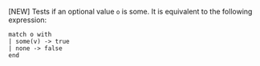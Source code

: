 [NEW] Tests if an optional value `o` is some. It is equivalent to the following expression:
```archetype
match o with
| some(v) -> true
| none -> false
end
```